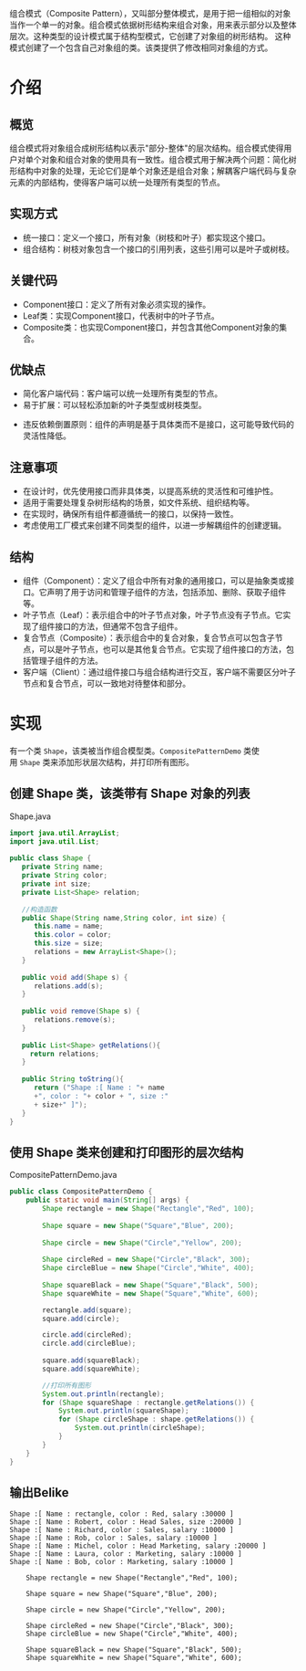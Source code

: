 组合模式（Composite Pattern），又叫部分整体模式，是用于把一组相似的对象当作一个单一的对象。组合模式依据树形结构来组合对象，用来表示部分以及整体层次。这种类型的设计模式属于结构型模式，它创建了对象组的树形结构。
这种模式创建了一个包含自己对象组的类。该类提供了修改相同对象组的方式。
# 介绍
## 概览
组合模式将对象组合成树形结构以表示"部分-整体"的层次结构。组合模式使得用户对单个对象和组合对象的使用具有一致性。组合模式用于解决两个问题：简化树形结构中对象的处理，无论它们是单个对象还是组合对象；解耦客户端代码与复杂元素的内部结构，使得客户端可以统一处理所有类型的节点。
## 实现方式
- 统一接口：定义一个接口，所有对象（树枝和叶子）都实现这个接口。
- 组合结构：树枝对象包含一个接口的引用列表，这些引用可以是叶子或树枝。

## 关键代码
- Component接口：定义了所有对象必须实现的操作。
- Leaf类：实现Component接口，代表树中的叶子节点。
- Composite类：也实现Component接口，并包含其他Component对象的集合。

## 优缺点
* 简化客户端代码：客户端可以统一处理所有类型的节点。
* 易于扩展：可以轻松添加新的叶子类型或树枝类型。
- 违反依赖倒置原则：组件的声明是基于具体类而不是接口，这可能导致代码的灵活性降低。

## 注意事项
- 在设计时，优先使用接口而非具体类，以提高系统的灵活性和可维护性。
- 适用于需要处理复杂树形结构的场景，如文件系统、组织结构等。
- 在实现时，确保所有组件都遵循统一的接口，以保持一致性。
- 考虑使用工厂模式来创建不同类型的组件，以进一步解耦组件的创建逻辑。

## 结构
- 组件（Component）：定义了组合中所有对象的通用接口，可以是抽象类或接口。它声明了用于访问和管理子组件的方法，包括添加、删除、获取子组件等。
- 叶子节点（Leaf）：表示组合中的叶子节点对象，叶子节点没有子节点。它实现了组件接口的方法，但通常不包含子组件。
- 复合节点（Composite）：表示组合中的复合对象，复合节点可以包含子节点，可以是叶子节点，也可以是其他复合节点。它实现了组件接口的方法，包括管理子组件的方法。
- 客户端（Client）：通过组件接口与组合结构进行交互，客户端不需要区分叶子节点和复合节点，可以一致地对待整体和部分。

# 实现
有一个类 `Shape`，该类被当作组合模型类。`CompositePatternDemo` 类使用 `Shape` 类来添加形状层次结构，并打印所有图形。

## 创建 Shape 类，该类带有 Shape 对象的列表
Shape.java
```java
import java.util.ArrayList;
import java.util.List;
 
public class Shape {
   private String name;
   private String color;
   private int size;
   private List<Shape> relation;
 
   //构造函数
   public Shape(String name,String color, int size) {
      this.name = name;
      this.color = color;
      this.size = size;
      relations = new ArrayList<Shape>();
   }
 
   public void add(Shape s) {
      relations.add(s);
   }
 
   public void remove(Shape s) {
      relations.remove(s);
   }
 
   public List<Shape> getRelations(){
     return relations;
   }
 
   public String toString(){
      return ("Shape :[ Name : "+ name 
      +", color : "+ color + ", size :"
      + size+" ]");
   }   
}
```

## 使用 Shape 类来创建和打印图形的层次结构
CompositePatternDemo.java
```java
public class CompositePatternDemo {
	public static void main(String[] args) {
	    Shape rectangle = new Shape("Rectangle","Red", 100);
 
	    Shape square = new Shape("Square","Blue", 200);
 
	    Shape circle = new Shape("Circle","Yellow", 200);
 
	    Shape circleRed = new Shape("Circle","Black", 300);
	    Shape circleBlue = new Shape("Circle","White", 400);
 
		Shape squareBlack = new Shape("Square","Black", 500);
	    Shape squareWhite = new Shape("Square","White", 600);

		rectangle.add(square);
		square.add(circle);

	    circle.add(circleRed);
	    circle.add(circleBlue);
 
	    square.add(squareBlack);
	    square.add(squareWhite);

	    //打印所有图形
	    System.out.println(rectangle); 
	    for (Shape squareShape : rectangle.getRelations()) {
	        System.out.println(squareShape);
	        for (Shape circleShape : shape.getRelations()) {
		        System.out.println(circleShape);
		    }
	    }        
	}
}
```

## 输出Belike
```text
Shape :[ Name : rectangle, color : Red, salary :30000 ]
Shape :[ Name : Robert, color : Head Sales, size :20000 ]
Shape :[ Name : Richard, color : Sales, salary :10000 ]
Shape :[ Name : Rob, color : Sales, salary :10000 ]
Shape :[ Name : Michel, color : Head Marketing, salary :20000 ]
Shape :[ Name : Laura, color : Marketing, salary :10000 ]
Shape :[ Name : Bob, color : Marketing, salary :10000 ]
```

	    Shape rectangle = new Shape("Rectangle","Red", 100);
 
	    Shape square = new Shape("Square","Blue", 200);
 
	    Shape circle = new Shape("Circle","Yellow", 200);
 
	    Shape circleRed = new Shape("Circle","Black", 300);
	    Shape circleBlue = new Shape("Circle","White", 400);
 
		Shape squareBlack = new Shape("Square","Black", 500);
	    Shape squareWhite = new Shape("Square","White", 600);